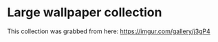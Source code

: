 # Large wallpaper collection

This collection was grabbed from here: <https://imgur.com/gallery/j3gP4>
